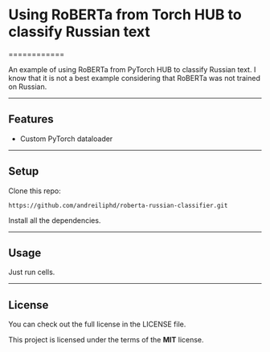# Using RoBERTa from Torch HUB to classify Russian text
============

An example of using RoBERTa from PyTorch HUB to classify Russian text.
I know that it is not a best example considering that RoBERTa was
not trained on Russian.


---

## Features
- Custom PyTorch dataloader

---

## Setup
Clone this repo:

```
https://github.com/andreiliphd/roberta-russian-classifier.git
```

Install all the dependencies.

---


## Usage

Just run cells.


---

## License
You can check out the full license in the LICENSE file.

This project is licensed under the terms of the **MIT** license.
